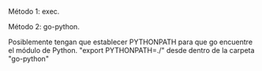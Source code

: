 Método 1: exec.

Método 2: go-python.

Posiblemente tengan que establecer PYTHONPATH para que go encuentre el módulo de Python.
"export PYTHONPATH=./" desde dentro de la carpeta "go-python"
